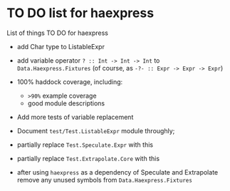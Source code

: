 TO DO list for haexpress
========================

List of things TO DO for haexpress

* add Char type to ListableExpr

* add variable operator `? :: Int -> Int -> Int` to `Data.Haexpress.Fixtures`
  (of course, as `-?- :: Expr -> Expr -> Expr`)

* 100% haddock coverage, including:
	- `>90%` example coverage
	- good module descriptions

* Add more tests of variable replacement

* Document `test/Test.ListableExpr` module throughly;

* partially replace `Test.Speculate.Expr` with this

* partially replace `Test.Extrapolate.Core` with this

* after using `haexpress` as a dependency of Speculate and Extrapolate
  remove any unused symbols from `Data.Haexpress.Fixtures`
